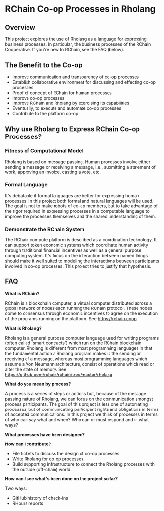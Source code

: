 # RChain Co-op Processes in Rholang

## Overview
This project explores the use of Rholang as a language for expressing business processes. In particular, the business processes of the RChain Cooperative. If you're new to RChain, see the FAQ (below).

## The Benefit to the Co-op
* Improve communication and transparency of co-op processes
* Establish collaborative environment for discussing and effecting co-op processes
* Proof of concept of RChain for human processes
* Improve co-op processes
* Improve RChain and Rholang by exercising its capabilities
* Eventually, to execute and automate co-op processes
* Contribute to the platform co-op

## Why use Rholang to Express RChain Co-op Processes?

### Fitness of Computational Model
Rholang is based on message passing. Human processes involve either sending a message or receiving a message, i.e., submitting a statement of work, approving an invoice, casting a vote, etc.

### Formal Language
It's debatable if formal languages are better for expressing human processes. In this project both formal and natural languages will be used. The goal is not to make robots of co-op members, but to take advantage of the rigor required in expressing processes in a computable language to improve the processes themselves and the shared understanding of them. 

### Demonstrate the RChain System
The RChain compute platform is described as a coordination technology. It can support token economic systems which coordinate human activity through traditional financial incentives as well as a general purpose computing system. It's focus on the interaction between named things should make it well suited to modeling the interactions between participants involved in co-op processes. This project tries to justify that hypothesis.

## FAQ
**What is RChain?**

RChain is a blockchain computer, a virtual computer distributed across a global network of nodes each running the RChain protocol. These nodes come to consensus through economic incentives to agree on the execution of the programs running on the platform. See https://rchain.coop

**What is Rholang?**

Rholang is a general purpose computer language used for writing programs (often called 'smart contracts') which run on the RChain blockchain computer. Rholang is different from most programming languages in that the fundamental action a Rholang program makes is the sending or receiving of a message, whereas most programming languages which assume a Von Neumann architecture, consist of operations which read or alter the state of memory. See https://github.com/rchain/rchain/tree/master/rholang

**What do you mean by process?**

A process is a series of steps or actions but, because of the message passing nature of Rholang, we can focus on the communication amongst process participants. The goal of this project is less one of automating processes, but of communicating participant rights and obligations in terms of accepted communications. In this project we think of processes in terms of who can say what and when? Who can or must respond and in what ways? 

**What processes have been designed?**



**How can I contribute?**

* File tickets to discuss the design of co-op processes
* Write Rholang for co-op processes
* Build supporting infrastructure to connect the Rholang processes with the outside (off-chain) world.

**How can I see what's been done on the project so far?**

Two ways:
* GitHub history of check-ins
* RHours reports 
